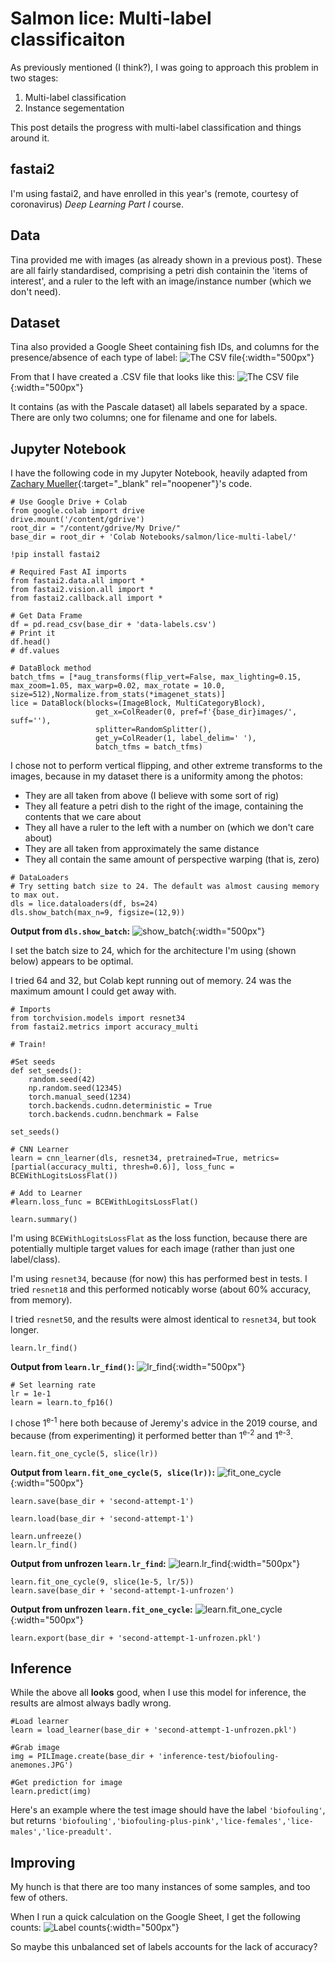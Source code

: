 # Salmon lice: Multi-label classificaiton

As previously mentioned (I think?), I was going to approach this problem in two stages:

1) Multi-label classification
2) Instance segementation

This post details the progress with multi-label classification and things around it.

## fastai2

I'm using fastai2, and have enrolled in this year's (remote, courtesy of coronavirus) *Deep Learning Part I* course.

## Data
Tina provided me with images (as already shown in a previous post). These are all fairly standardised, comprising a petri dish containin the 'items of interest', and a ruler to the left with an image/instance number (which we don't need).


## Dataset

Tina also provided a Google Sheet containing fish IDs, and columns for the presence/absence of each type of label:
![The CSV file](https://joneslloyd.github.io/images/google-sheet-sample.png){:width="500px"}

From that I have created a .CSV file that looks like this:
![The CSV file](https://joneslloyd.github.io/images/csv-sample.png){:width="500px"}

It contains (as with the Pascale dataset) all labels separated by a space. There are only two columns; one for filename and one for labels.

## Jupyter Notebook

I have the following code in my Jupyter Notebook, heavily adapted from [Zachary Mueller](https://github.com/muellerzr/){:target="_blank" rel="noopener"}'s code.

```
# Use Google Drive + Colab
from google.colab import drive
drive.mount('/content/gdrive')
root_dir = "/content/gdrive/My Drive/"
base_dir = root_dir + 'Colab Notebooks/salmon/lice-multi-label/'
```

```
!pip install fastai2
```

```
# Required Fast AI imports
from fastai2.data.all import *
from fastai2.vision.all import *
from fastai2.callback.all import *
```

```
# Get Data Frame
df = pd.read_csv(base_dir + 'data-labels.csv')
# Print it
df.head()
# df.values
```

```
# DataBlock method
batch_tfms = [*aug_transforms(flip_vert=False, max_lighting=0.15, max_zoom=1.05, max_warp=0.02, max_rotate = 10.0, size=512),Normalize.from_stats(*imagenet_stats)]
lice = DataBlock(blocks=(ImageBlock, MultiCategoryBlock),
                   get_x=ColReader(0, pref=f'{base_dir}images/', suff=''),
                   splitter=RandomSplitter(),
                   get_y=ColReader(1, label_delim=' '),
                   batch_tfms = batch_tfms)
```
I chose not to perform vertical flipping, and other extreme transforms to the images, because in my dataset there is a uniformity among the photos:
- They are all taken from above (I believe with some sort of rig)
- They all feature a petri dish to the right of the image, containing the contents that we care about
- They all have a ruler to the left with a number on (which we don't care about)
- They are all taken from approximately the same distance
- They all contain the same amount of perspective warping (that is, zero)

```
# DataLoaders
# Try setting batch size to 24. The default was almost causing memory to max out.
dls = lice.dataloaders(df, bs=24)
dls.show_batch(max_n=9, figsize=(12,9))
```
__Output from `dls.show_batch`:__
![show_batch](https://joneslloyd.github.io/images/show-batch-sample.png){:width="500px"}

I set the batch size to 24, which for the architecture I'm using (shown below) appears to be optimal.

I tried 64 and 32, but Colab kept running out of memory. 24 was the maximum amount I could get away with.

```
# Imports
from torchvision.models import resnet34
from fastai2.metrics import accuracy_multi
```

```
# Train!

#Set seeds
def set_seeds():
    random.seed(42)
    np.random.seed(12345)
    torch.manual_seed(1234)
    torch.backends.cudnn.deterministic = True
    torch.backends.cudnn.benchmark = False

set_seeds()

# CNN Learner
learn = cnn_learner(dls, resnet34, pretrained=True, metrics=[partial(accuracy_multi, thresh=0.6)], loss_func = BCEWithLogitsLossFlat())

# Add to Learner
#learn.loss_func = BCEWithLogitsLossFlat()

learn.summary()
```

I'm using `BCEWithLogitsLossFlat` as the loss function, because there are potentially multiple target values for each image (rather than just one label/class).

I'm using `resnet34`, because (for now) this has performed best in tests. I tried `resnet18` and this performed noticably worse (about 60% accuracy, from memory).

I tried `resnet50`, and the results were almost identical to `resnet34`, but took longer.

```
learn.lr_find()
```
__Output from `learn.lr_find()`:__
![lr_find](https://joneslloyd.github.io/images/lr-find-sample.png){:width="500px"}

```
# Set learning rate
lr = 1e-1
learn = learn.to_fp16()
```
I chose 1<sup>e-1</sup> here both because of Jeremy's advice in the 2019 course, and because (from experimenting) it performed better than 1<sup>e-2</sup> and 1<sup>e-3</sup>.

```
learn.fit_one_cycle(5, slice(lr))
```
__Output from `learn.fit_one_cycle(5, slice(lr))`:__
![fit_one_cycle](https://joneslloyd.github.io/images/lr-initial-fit-one-cycle.png){:width="500px"}

```
learn.save(base_dir + 'second-attempt-1')
```

```
learn.load(base_dir + 'second-attempt-1')
```

```
learn.unfreeze()
learn.lr_find()
```
__Output from unfrozen `learn.lr_find`:__
![learn.lr_find](https://joneslloyd.github.io/images/unfrozen-lr-find-sample.png){:width="500px"}

```
learn.fit_one_cycle(9, slice(1e-5, lr/5))
learn.save(base_dir + 'second-attempt-1-unfrozen')
```
__Output from unfrozen `learn.fit_one_cycle`:__
![learn.fit_one_cycle](https://joneslloyd.github.io/images/unfrozen-lr-fit-one-cycle.png){:width="500px"}

```
learn.export(base_dir + 'second-attempt-1-unfrozen.pkl')
```

## Inference

While the above all **looks** good, when I use this model for inference, the results are almost always badly wrong.

```
#Load learner
learn = load_learner(base_dir + 'second-attempt-1-unfrozen.pkl')

#Grab image
img = PILImage.create(base_dir + 'inference-test/biofouling-anemones.JPG')

#Get prediction for image
learn.predict(img)
```

Here's an example where the test image should have the label `'biofouling'`, but returns `'biofouling','biofouling-plus-pink','lice-females','lice-males','lice-preadult'`.

## Improving

My hunch is that there are too many instances of some samples, and too few of others.

When I run a quick calculation on the Google Sheet, I get the following counts:
![Label counts](https://joneslloyd.github.io/images/label-counts-sample.png){:width="500px"}

So maybe this unbalanced set of labels accounts for the lack of accuracy?
